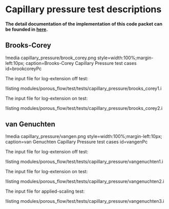 # Capillary pressure test descriptions

#### The detail documentation of the implementation of this code packet can be founded in [here](porous_flow/capillary_pressure.md).

## Brooks-Corey

!media capillary_pressure/brook_corey.png style=width:100%;margin-left:10px; caption=Brooks-Corey Capillary Pressure test cases id=brookcoreyPc

The input file for log-extension off test:

!listing modules/porous_flow/test/tests/capillary_pressure/brooks_corey1.i

The input file for log-extension on test:

!listing modules/porous_flow/test/tests/capillary_pressure/brooks_corey2.i



## van Genuchten



!media capillary_pressure/vangen.png style=width:100%;margin-left:10px; caption=van Genuchten Capillary Pressure test cases id=vangenPc

The input file for log-extension off test:

!listing modules/porous_flow/test/tests/capillary_pressure/vangenuchten1.i

The input file for log-extension on test:

!listing modules/porous_flow/test/tests/capillary_pressure/vangenuchten2.i

The input file for applied-scaling test:

!listing modules/porous_flow/test/tests/capillary_pressure/vangenuchten3.i
